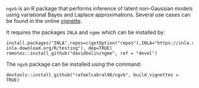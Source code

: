 `ngvb` is an R package that performs inference of latent non-Gaussian models using variational Bayes and Laplace approximations. Several use cases can be found in the online [vignette](http://htmlpreview.github.io/?https://raw.githubusercontent.com/rafaelcabral96/ngvb/master/vignettes/ngvb.html?token=GHSAT0AAAAAABYQK4RHOAAJ7VU3AJR2OTXWY3I3ZOQ).


It requires the packages `INLA` and `ngme` which can be installed by:

```
install.packages("INLA",repos=c(getOption("repos"),INLA="https://inla.r-inla-download.org/R/testing"), dep=TRUE)
remotes::install_github("davidbolin/ngme", ref = "devel")
```

The `ngvb` package can be installed using the command:

```
devtools::install_github("rafaelcabral96/ngvb", build_vignettes = TRUE)
```
